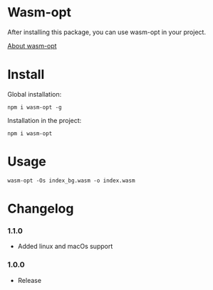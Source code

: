 # Wasm-opt

After installing this package, you can use wasm-opt in your project.

[About wasm-opt](https://rustwasm.github.io/docs/wasm-bindgen/examples/add.html)

# Install
Global installation:

```
npm i wasm-opt -g
```

Installation in the project:

```
npm i wasm-opt
```

# Usage

```
wasm-opt -Os index_bg.wasm -o index.wasm
```

# Changelog

### 1.1.0
  - Added linux and macOs support

### 1.0.0
  - Release
